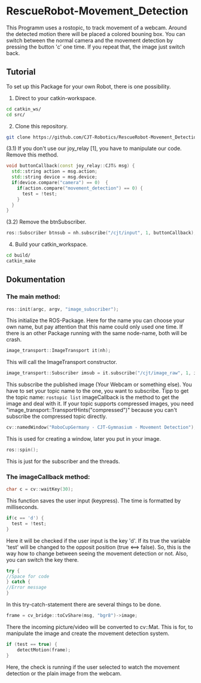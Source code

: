 # RescueRobot-Movement_Detection
This Programm uses a rostopic, to track movement of a webcam. Around the detected motion there will be placed a colored bouning box. You can switch between the normal camera and the movement detection by pressing the button 'c' one time. If you repeat that, the image just switch back.

## Tutorial
To set up this Package for your own Robot, there is one possibility.

  1. Direct to your catkin-workspace.
  ```bash
  cd catkin_ws/
  cd src/
  ```
  2. Clone this repository.
  ```bash
  git clone https://github.com/CJT-Robotics/RescueRobot-Movement_Detection.git
  ```
  (3.1) If you don't use our joy_relay [1], you have to manipulate our code. Remove this method.
  ```cpp
  void buttonCallback(const joy_relay::CJT& msg) {
    std::string action = msg.action;
    std::string device = msg.device;
    if(device.compare("camera") == 0)  {
      if(action.compare("movement_detection") == 0) {
        test = !test;
      }
    }
  }
  ```
  (3.2) Remove the btnSubscriber.
  ```cpp
  ros::Subscriber btnsub = nh.subscribe("/cjt/input", 1, buttonCallback);
  ```
4. Build your catkin_workspace.
  ```bash
  cd build/
  catkin_make
  ```
## Dokumentation
 ### The main method:
  ```cpp
  ros::init(argc, argv, "image_subscriber");
  ```
  This initialize the ROS-Package. Here for the name you can choose your own name, but pay attention that this name could only used one time. If there is an other Package running with the same node-name, both will be crash.
  
  ```cpp
  image_transport::ImageTransport it(nh);
  ```
  This will call the ImageTransport constructor.
  
  ```cpp
  image_transport::Subscriber imsub = it.subscribe("/cjt/image_raw", 1, imageCallback, image_transport::TransportHints("compressed"));
  ```
  This subscribe the published image (Your Webcam or something else). You have to set your topic name to the one, you want to subscribe. Tipp to get the topic name: ```rostopic list``` imageCallback is the method to get the image and deal with it. If your topic supports compressed images, you need "image_transport::TransportHints("compressed")" because you can't subscribe the compressed topic directly.
  
  ```cpp
  cv::namedWindow("RoboCupGermany - CJT-Gymnasium - Movement Detection");
  ```
  This is used for creating a window, later you put in your image.
  
  ```cpp
  ros::spin();
  ```
  This is just for the subscriber and the threads.
  ### The imageCallback method:
  ```cpp
  char c = cv::waitKey(30);
  ```
  This function saves the user input (keypress). The time is formatted by milliseconds.
  
  ```cpp
  if(c == 'd') {
    test = !test;
  }
  ```
  Here it will be checked if the user input is the key 'd'. If its true the variable 'test' will be changed to the opposit position (true <==> false). So, this is the way how to change between seeing the movement detection or not. Also, you can switch the key there.
  
  ```cpp
  try {
  //Space for code
  } catch {
  //Error message
  }
  ```
  In this try-catch-statement there are several things to be done.
  
  ```cpp
  frame = cv_bridge::toCvShare(msg, "bgr8")->image;
  ```
  There the incoming picture/video will be converted to cv::Mat. This is for, to manipulate the image and create the movement detection system.
  
  ```cpp
  if (test == true) {
      detectMotion(frame);
  }
  ```
  Here, the check is running if the user selected to watch the movement detection or the plain image from the webcam.
